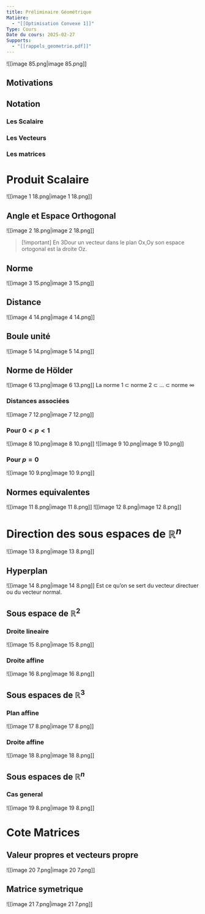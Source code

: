 ```yaml
---
title: Préliminaire Géométrique
Matière:
  - "[[Optimisation Convexe 1]]"
Type: Cours
Date du cours: 2025-02-27
Supports:
  - "[[rappels_geometrie.pdf]]"
---
```

![[image 85.png|image 85.png]]
## Motivations
  
## Notation
### Les Scalaire
### Les Vecteurs
### Les matrices
  
# Produit Scalaire
![[image 1 18.png|image 1 18.png]]
  
## Angle et Espace Orthogonal
![[image 2 18.png|image 2 18.png]]

> [!important] En 3Dour un vecteur dans le plan Ox,Oy son espace ortogonal est la droite Oz.
  
## Norme
![[image 3 15.png|image 3 15.png]]
## Distance
![[image 4 14.png|image 4 14.png]]
## Boule unité
![[image 5 14.png|image 5 14.png]]
  
## Norme de Hölder
![[image 6 13.png|image 6 13.png]]
La norme 1 $\subset$ norme 2 $\subset$ … $\subset$ norme $\infty$
### Distances associées
![[image 7 12.png|image 7 12.png]]
### Pour $0<p<1$
![[image 8 10.png|image 8 10.png]]
![[image 9 10.png|image 9 10.png]]
### Pour $p=0$
![[image 10 9.png|image 10 9.png]]
  
## Normes equivalentes
![[image 11 8.png|image 11 8.png]]
![[image 12 8.png|image 12 8.png]]
  
# Direction des sous espaces de $\mathbb{R}^n$
  
![[image 13 8.png|image 13 8.png]]
## Hyperplan
![[image 14 8.png|image 14 8.png]]
Est ce qu’on se sert du vecteur directuer ou du vecteur normal.
  
## Sous espace de $\mathbb{R}^2$
### Droite lineaire
![[image 15 8.png|image 15 8.png]]
### Droite affine
![[image 16 8.png|image 16 8.png]]
## Sous espaces de $\mathbb{R}^3$
### Plan affine
![[image 17 8.png|image 17 8.png]]
### Droite affine
![[image 18 8.png|image 18 8.png]]
  
## Sous espaces de $\mathbb{R}^n$
### Cas general
![[image 19 8.png|image 19 8.png]]
  
# Cote Matrices
## Valeur propres et vecteurs propre
![[image 20 7.png|image 20 7.png]]
  
## Matrice symetrique
![[image 21 7.png|image 21 7.png]]